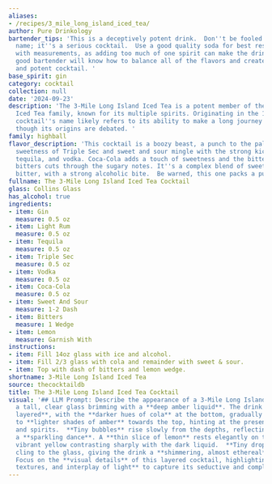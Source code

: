 ```yaml
---
aliases:
- /recipes/3_mile_long_island_iced_tea/
author: Pure Drinkology
bartender_tips: 'This is a deceptively potent drink.  Don''t be fooled by the tea
  name; it''s a serious cocktail.  Use a good quality soda for best results.  Be precise
  with measurements, as adding too much of one spirit can make the drink unbalanced.  A
  good bartender will know how to balance all of the flavors and create a delicious
  and potent cocktail. '
base_spirit: gin
category: cocktail
collection: null
date: '2024-09-23'
description: 'The 3-Mile Long Island Iced Tea is a potent member of the Long Island
  Iced Tea family, known for its multiple spirits. Originating in the 1970s, this
  cocktail''s name likely refers to its ability to make a long journey seem short,
  though its origins are debated. '
family: highball
flavor_description: 'This cocktail is a boozy beast, a punch to the palate.  The citrusy
  sweetness of Triple Sec and sweet and sour mingle with the strong kick of gin, rum,
  tequila, and vodka. Coca-Cola adds a touch of sweetness and the bitterness of Angostura
  bitters cuts through the sugary notes. It''s a complex blend of sweet, sour, and
  bitter, with a strong alcoholic bite.  Be warned, this one packs a punch! '
fullname: The 3-Mile Long Island Iced Tea Cocktail
glass: Collins Glass
has_alcohol: true
ingredients:
- item: Gin
  measure: 0.5 oz
- item: Light Rum
  measure: 0.5 oz
- item: Tequila
  measure: 0.5 oz
- item: Triple Sec
  measure: 0.5 oz
- item: Vodka
  measure: 0.5 oz
- item: Coca-Cola
  measure: 0.5 oz
- item: Sweet And Sour
  measure: 1-2 Dash
- item: Bitters
  measure: 1 Wedge
- item: Lemon
  measure: Garnish With
instructions:
- item: Fill 14oz glass with ice and alcohol.
- item: Fill 2/3 glass with cola and remainder with sweet & sour.
- item: Top with dash of bitters and lemon wedge.
shortname: 3-Mile Long Island Iced Tea
source: thecocktaildb
title: The 3-Mile Long Island Iced Tea Cocktail
visual: '## LLM Prompt: Describe the appearance of a 3-Mile Long Island Iced TeaImagine
  a tall, clear glass brimming with a **deep amber liquid**. The drink is **richly
  layered**, with the **darker hues of cola** at the bottom, gradually transitioning
  to **lighter shades of amber** towards the top, hinting at the presence of citrus
  and spirits.  **Tiny bubbles** rise slowly from the depths, reflecting light in
  a **sparkling dance**. A **thin slice of lemon** rests elegantly on the rim, its
  vibrant yellow contrasting sharply with the dark liquid.  **Tiny droplets of condensation**
  cling to the glass, giving the drink a **shimmering, almost ethereal** quality.
  Focus on the **visual details** of this layered cocktail, highlighting the **colors,
  textures, and interplay of light** to capture its seductive and complex appearance. '
---
```



